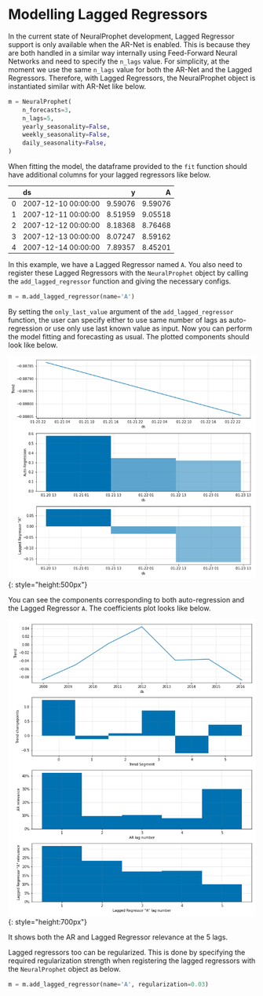 # Modelling Lagged Regressors

In the current state of NeuralProphet development, Lagged Regressor support is only available
when the AR-Net is enabled. This is because they are both handled in a similar way internally 
using Feed-Forward Neural Networks and need to specify the `n_lags` value. For simplicity, at the moment
we use the same `n_lags` value for both the AR-Net and the Lagged Regressors. Therefore, with Lagged Regressors,
the NeuralProphet object is instantiated similar with AR-Net like below.

```python
m = NeuralProphet(
    n_forecasts=3,
    n_lags=5,
    yearly_seasonality=False,
    weekly_seasonality=False,
    daily_seasonality=False,
)
``` 

When fitting the model, the dataframe provided to the `fit` function should have additional
columns for your lagged regressors like below.

|      | ds                  |        y |        A |
|-----:|:--------------------|---------:|---------:|
|    0 | 2007-12-10 00:00:00 |  9.59076 |  9.59076 |
|    1 | 2007-12-11 00:00:00 |  8.51959 |  9.05518 |
|    2 | 2007-12-12 00:00:00 |  8.18368 |  8.76468 |
|    3 | 2007-12-13 00:00:00 |  8.07247 |  8.59162 |
|    4 | 2007-12-14 00:00:00 |  7.89357 |  8.45201 |

In this example, we have a Lagged Regressor named `A`. You also need to register these
Lagged Regressors with the `NeuralProphet` object by calling the `add_lagged_regressor` function
and giving the necessary configs.

```python
m = m.add_lagged_regressor(name='A')
```
By setting the `only_last_value` argument of the `add_lagged_regressor` function, the user can
specify either to use same number of lags as auto-regression or use only use last known value as input.
Now you can perform the model fitting and forecasting as usual. The plotted components should look
like below.

![plot-comp-1](../images/plot_comp_lag_reg_1.png){: style="height:500px"}

You can see the components corresponding to both auto-regression and the Lagged Regressor `A`.
The coefficients plot looks like below.

 
![plot-param-1](../images/plot_param_lag_reg_1.png){: style="height:700px"}

It shows both the AR and Lagged Regressor relevance at the 5 lags.

Lagged regressors too can be regularized. This is done by specifying the required regularization
strength when registering the lagged regressors with the `NeuralProphet` object as below.

```python
m = m.add_lagged_regressor(name='A', regularization=0.03)
```





